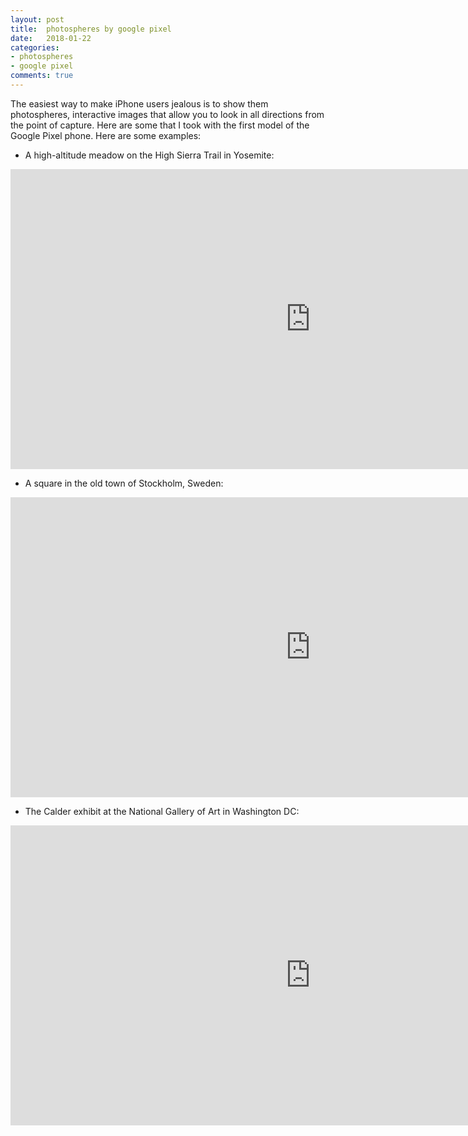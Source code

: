 ```yaml
---
layout: post
title:  photospheres by google pixel
date:   2018-01-22
categories:
- photospheres
- google pixel
comments: true
---
```


The easiest way to make iPhone users jealous is to show them photospheres, interactive images that allow you to look in all directions from the point of capture. Here are some that I took with the first model of the Google Pixel phone. Here are some examples:

- A high-altitude meadow on the High Sierra Trail in Yosemite:
<iframe src="https://www.google.com/maps/embed?pb=!4v1516640984246!6m8!1m7!1sCAoSLEFGMVFpcE1ZQmYwWVNlbHM4WXlRX3gydlhtMGptcWFMWmwyWUo1cVZQQVk2!2m2!1d37.8651011!2d-119.5383294!3f64!4f0!5f0.7820865974627469" width="960" height="480" frameborder="0" style="border:0" allowfullscreen></iframe>

- A square in the old town of Stockholm, Sweden:
<iframe src="https://www.google.com/maps/embed?pb=!4v1516641715967!6m8!1m7!1sCAoSLEFGMVFpcE1ORDE0ZDJXSkFWSE5UbVNxT0d0c1hpWnkxZ0JUd1VzM1Y5aEtB!2m2!1d59.3268215!2d18.0717194!3f173!4f0!5f0.7820865974627469" width="960" height="480" frameborder="0" style="border:0" allowfullscreen></iframe>

- The Calder exhibit at the National Gallery of Art in Washington DC:
<iframe src="https://www.google.com/maps/embed?pb=!4v1516641571789!6m8!1m7!1sCAoSLEFGMVFpcE5HZVoyMHAxNlB6MEhVYVAtdHJINjFxZ21YZURaYmdTbGZrci1h!2m2!1d38.8896198!2d-77.0229772!3f47.4208498801922!4f-3.8566547691953588!5f0.7820865974627469" width="960" height="480" frameborder="0" style="border:0" allowfullscreen></iframe>

